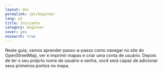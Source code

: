 ```yaml
---
layout: doc
permalink: /pt/beginner
lang: pt
title: Iniciante
category: beginner
cover: yes
nosearch: true
---
```

Neste guia, vamos aprender passo-a-passo como navegar no site do 
OpenStreetMap, ver e imprimir mapas e criar uma conta de usuário.
Depois de ter o seu próprio nome de usuário e senha, você será capaz
de adicionar seus primeiros pontos no mapa.
